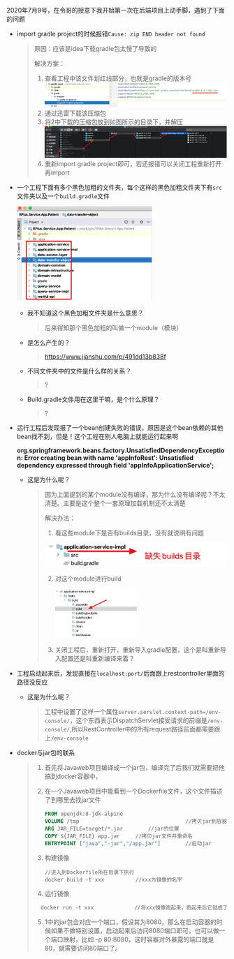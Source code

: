 2020年7月9号，在令哥的授意下我开始第一次在后端项目上动手脚，遇到了下面的问题

* import gradle project的时候报错`Cause: zip END header not found`

  > 原因：应该是idea下载gradle包太慢了导致的
  >
  > 解决方案：
  >
  > 1. 查看工程中该文件划红线部分，也就是gradle的版本号![](../../images/Xnip2020-09-14_19-27-12.jpg)
  > 2. 通过迅雷下载该压缩包
  > 3. 将2中下载的压缩包放到如图所示的目录下，并解压![image-20200914193225309](../../images/image-20200914193225309.png)
  > 4. 重新import gradle project即可，若还报错可以关闭工程重新打开再import
  
* 一个工程下面有多个黑色加粗的文件夹，每个这样的黑色加粗文件夹下有`src` 文件夹以及一个`build.gradle`文件

  <img src="../../images/Xnip2020-09-10_21-27-13.jpg" alt="Xnip2020-09-10_21-27-13" style="zoom:60%;" />
  
  * 我不知道这个黑色加粗文件夹是什么意思？
  
    > 后来得知那个黑色加粗的叫做一个module（模块）
    
  * 是怎么产生的？
  
    > https://www.jianshu.com/p/491dd13b838f
    
  * 不同文件夹中的文件是什么样的关系？
  
    > ?
    
  * Build.gradle文件用在这里干嘛，是个什么原理？
  
    >?
  
* 运行工程后发现报了一个bean创建失败的错误，原因是这个bean依赖的其他bean找不到，但是！这个工程在别人电脑上就能运行起来啊

  **org.springframework.beans.factory.UnsatisfiedDependencyException: Error creating bean with name 'appInfoRest': Unsatisfied dependency expressed through field 'appInfoApplicationService';**

  * 这是为什么呢？

    > 因为上面提到的某个module没有编译，那为什么没有编译呢？不太清楚。主要是这个整个一套原理加载机制还不太清楚
    >
    > 解决办法：
    >
    > 1. 看这些module下是否有builds目录，没有就说明有问题
    >
    > ![](../../images/Xnip2020-09-10_22-02-14.jpg)
    >
    > 2. 对这个module进行build
    >
    >    <img src="../../images/Xnip2020-09-10_22-02-27.jpg" style="zoom:50%;" />
    >
    > 3. 关闭工程后，重新打开，重新导入gradle配置，这个是叫重新导入配置还是叫重新编译来着？

* 工程启动起来后，发现直接在`localhost:port/`后面跟上restcontroller里面的路径没反应

  * 这是为什么呢？

    > 工程中设置了这样一个属性`server.servlet.context-path=/env-console/`，这个东西表示DispatchServlet接受请求的前缀是`/env-console/`,所以RestController中的所有request路径前面都需要跟上`/env-console`
  
* docker与jar包的联系

  > 1. 首先将Javaweb项目编译成一个jar包，编译完了后我们就需要把他搞到docker容器中，
  >
  > 2. 在一个Javaweb项目中能看到一个Dockerfile文件，这个文件描述了到哪里去找jar文件
  >
  >    ```dockerfile
  >    FROM openjdk:8-jdk-alpine
  >    VOLUME /tmp									//拷贝jar到容器中的哪个目录下去
  >    ARG JAR_FILE=target/*.jar		//jar的位置
  >    COPY ${JAR_FILE} app.jar		//拷贝jar文件并重命名
  >    ENTRYPOINT ["java","-jar","/app.jar"]		//启动jar
  >    ```
  >
  > 3. 构建镜像
  >
  >    ```
  >    //进入到Dockerfile所在目录下执行
  >    docker build -t xxx			//xxx为镜像的名字
  >    ```
  >    
  > 4.  运行镜像
  >   
  > ```dockerfile
  >   docker run -t xxx				//将xxx镜像跑起来，跑起来后它就成了容器
  >   ```
  >   
  > 5. 1中的jar包会对应一个端口，假设其为8080，那么在启动容器的时候如果不做特别设置，启动起来后访问8080端口即可，也可以做一个端口映射，比如 -p 80:8080，这时容器对外暴露的端口就是80，就需要访问80端口了。


